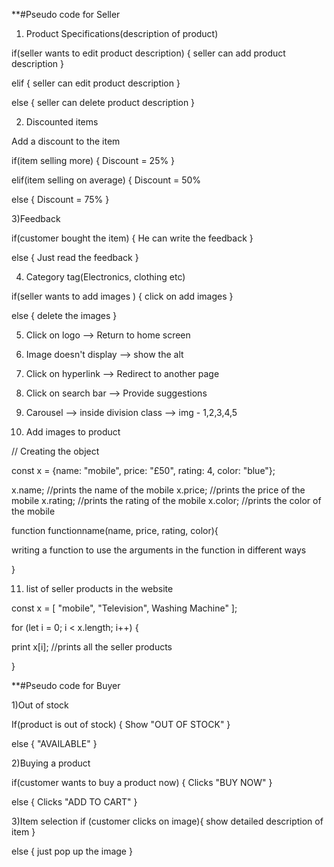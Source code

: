 **#Pseudo code for Seller

1) Product Specifications(description of product)

if(seller wants to edit product description)
{
seller can add product description
}

elif
{
seller can edit product description
}

else
{
seller can delete product description
}


2) Discounted items

Add a discount to the item

if(item selling more)
{
Discount = 25%
}

elif(item selling on average)
{
Discount = 50%

else
{
Discount = 75%
}


3)Feedback

if(customer bought the item)
{
 He can write the feedback
}

else
{
Just read the feedback
}



4) Category tag(Electronics, clothing etc)

if(seller wants to add images )
{
click on add images 
}

else
{
delete the images
}


5) Click on logo --> Return to home screen

6) Image doesn't display --> show the alt

7) Click on hyperlink --> Redirect to another page

8) Click on search bar --> Provide suggestions


9) Carousel --> inside division class --> img - 1,2,3,4,5

10) Add images to product 


// Creating the object

const x = {name: "mobile", price: "£50", rating: 4, color: "blue"};

x.name; //prints the name of the mobile
x.price; //prints the price of the mobile 
x.rating; //prints the rating of the mobile
x.color; //prints the color of the mobile

function functionname(name, price, rating, color){

  writing a function to use the arguments in the function in different ways

}




11) list of seller products in the website

const x = [ "mobile", "Television", Washing Machine" ]; 

for (let i = 0; i < x.length; i++) {

  print x[i]; //prints all the seller products
  
}














**#Pseudo code for Buyer


1)Out of stock

If(product is out of stock)
{
Show "OUT OF STOCK"
}

else
{
"AVAILABLE"
}


2)Buying a product

if(customer wants to buy a product now)
{
Clicks "BUY NOW"
}

else
{
Clicks "ADD TO CART"
}



3)Item selection
if (customer clicks on image){
show detailed description of item
}

else {
just pop up the image
}





